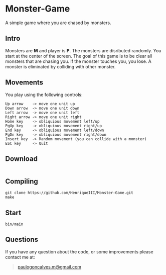 # Monster-Game
A simple game where you are chased by monsters.

## Intro
Monsters are **M** and player is **P**.
The monsters are disributed randomly. You start at the center of the screen.
The goal of this game is to be clear all monsters that are chasing you.
If the monster touches you, you lose.
A monster is eliminated by colliding with other monster.

## Movements
You play using the following controls:
```
Up arrow    -> move one unit up
Down arrow  -> move one unit down
Left arrow  -> move one unit left
Right arrow -> move one unit right
Home key    -> obliquious movement left/up
PgUp key    -> obliquious movement right/up
End key     -> obliquious movement left/down
PgDn key    -> obliquious movement right/down
Insert key  -> Random movement (you can collide with a monster)
ESC key     -> Quit
```
## Download
```
```
## Compiling
```
git clone https://github.com/HenriqueIII/Monster-Game.git
make
```
## Start
```
bin/main
```
## Questions
If you have any question about the code, or some improvements please contact me at:
> paulogoncalves.m@gmail.com
